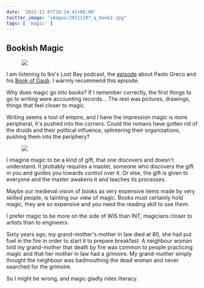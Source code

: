 ```yaml
---
date: '2021-12-07T19:14:41+09:00'
twitter_image: "images/20211207_q_book2.jpg"
tags: [ 'magic' ]
---
```


## Bookish Magic

<figure class="right noborder">
<a href="https://www.lulu.com/search?adult_audience_rating=00&page=1&pageSize=10&q=vastemonde"><img src="images/20211207_book2.jpg" loading="lazy" /></a>
<figcaption>
</figcaption>
</figure>

I am listening to Iko's Lost Bay podcast, the [episode](https://thelostbayrpg.blogspot.com/2021/12/the-lost-bay-podcast-season-2-big-update.html) about Paolo Greco and his [Book of Gaub](https://www.kickstarter.com/projects/lost-pages/the-book-of-gaub). I warmly recommend this episode.

Why does magic go into books? If I remember correctly, the first things to go to writing were accounting records... The rest was pictures, drawings, things that feel closer to magic.

Writing seems a tool of empire, and I have the impression magic is more peripheral, it's pushed into the corners. Could the romans have gotten rid of the druids and their political influence, splintering their organizations, pushing them into the periphery?

<figure class="left noborder">
<a href="https://www.lulu.com/search?adult_audience_rating=00&page=1&pageSize=10&q=vastemonde"><img src="images/20211207_book1.jpg" loading="lazy" /></a>
<figcaption>
</figcaption>
</figure>

I imagine magic to be a kind of gift, that one discovers and doesn't understand. It probably requires a master, someone who discovers the gift in you and guides you towards control over it. Or else, the gift is given to everyone and the master awakens it and teaches its processes.

Maybe our medieval vision of books as very expensive items made by very skilled people, is tainting our view of magic. Books must certainly hold magic, they are so expensive and you need the reading skill to use them.

I prefer magic to be more on the side of WIS than INT, magicians closer to artists than to engineers.

Sixty years ago, my grand-mother's mother in law died at 80, she had put fuel in the fire in order to start it to prepare breakfast. A neighbour woman told my grand-mother that death by fire was common to people practicing magic and that her mother in law had a grimoire. My grand-mother simply thought the neighbour was badmouthing the dead woman and never searched for the grimoire.

So I might be wrong, and magic gladly rides literacy.

